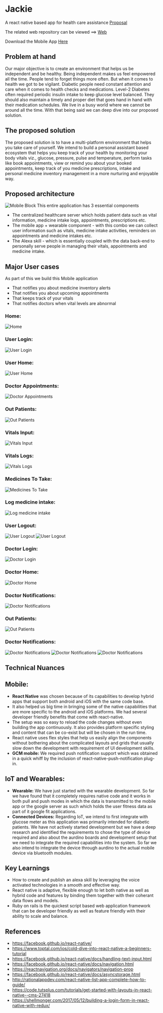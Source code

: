 # Jackie
A react native based app for health care assistance [Proposal](https://github.com/rajagopal28/healthcare-server/blob/master/proposal.md)

The related web repository can be viewed ==> [Web](https://github.com/rajagopal28/healthcare-server)

Download the Mobile App [Here](./com.jackie.ai.apk)
## Problem at hand
Our major objective is to create an environment that helps us be independent and be healthy. Being independent makes us feel empowered all the time. People tend to forget things more often. But when it comes to health we got to be vigilant. Diabetic people need constant attention and care when it comes to health checks and medications. Level-2 Diabetes often required periodic insulin intake to keep glucose level balanced. They should also maintain a timely and proper diet that goes hand in hand with their medication schedules. We live in a busy world where we cannot be around all the time. With that being said we can deep dive into our proposed solution.

## The proposed solution
The proposed solution is to have a multi-platform environment that helps you take care of yourself. We intend to build a personal assistant based ecosystem that helps you keep track of your health by monitoring your body vitals viz., glucose, pressure, pulse and temperature, perform tasks like book appointments, view or remind you about your booked appointments, keep track of you medicine prescriptions, intake and personal medicine inventory management in a more nurturing and enjoyable way.


## Proposed architecture
![Mobile Block](./images/image01.png)
This entire application has 3 essential components
- The centralized healthcare server which holds patient data such as vital information, medicine intake logs, appointments, prescriptions etc.
- The mobile app + wearable component - with this combo we can collect user information such as vitals, medicine intake activities, reminders on appointments and medicine intakes etc.
- The Alexa skill - which is essentially coupled with the data back-end to personally serve people in managing their vitals, appointments and medicine intake.


## Major User cases
As part of this we build this Mobile application
- That notifies you about medicine inventory alerts
- That notifies you about upcoming appointments
- That keeps track of your vitals
- That notifies doctors when vital levels are abnormal

### Home:
![Home](./images/image300.png)
### User Login:
![User Login](./images/image301.png)
### User Home:
![User Home](./images/image302.png)
### Doctor Appointments:
![Doctor Appointments](./images/image303.png)
### Out Patients:
![Out Patients](./images/image304.png)
### Vitals Input:
![Vitals Input](./images/image305.png)
### Vitals Logs:
![Vitals Logs](./images/image306.png)
### Medicines To Take:
![Medicines To Take](./images/image307.png)
### Log medicine intake:
![Log medicine intake](./images/image308.png)
### User Logout:
![User Logout](./images/image309.png)
![User Logout](./images/image310.png)
### Doctor Login:
![Doctor Login](./images/image311.png)
### Doctor Home:
![Doctor Home](./images/image312.png)
### Doctor Notifications:
![Doctor Notifications](./images/image313.png)
### Out Patients:
![Out Patients](./images/image314.png)
### Doctor Notifications:
![Doctor Notifications](./images/image315.png)
![Doctor Notifications](./images/image316.png)
![Doctor Notifications](./images/image317.png)
## Technical Nuances
## Mobile:
* **React Native** was chosen because of its capabilities to develop hybrid apps that support both android and iOS with the same code base.
* It also helped us big time in bringing some of the native capabilities that are more specific to the android and iOS platforms. We had several developer friendly benefits that come with react-native.
* The setup was so easy to reload the code changes without even building the app continuously. It also provides platform specific styling and content that can be co-exist but will be chosen in the run time.
* React native uses flex styles that help us easily align the components without bothering about the complicated layouts and grids that usually slow down the development with requirement of UI development skills.
* **GCM mobile:** We required push notification support which was obtained in a quick whiff by the inclusion of react-native-push-notification plug-in.  
## IoT and Wearables:
* **Wearable:** We have just started with the wearable development. So far we have found that it completely requires native code and it works in both pull and push modes in which the data is transmitted to the mobile app or the google server as such which holds the user fitness data as part of it google fit applications.
* **Connected Devices:** Regarding IoT, we intend to first integrate with glucose meter as this application was primarily intended for diabetic patients. We have not actively started development but we have a deep research and identified the requirements to chose the type of device required and also about the aurdino boards and development setup that we need to integrate the required capabilities into the system. So far we also intend to integrate the device through aurdino to the actual mobile device via bluetooth modules.


## Key Learnings
- How to create and publish an alexa skill by leveraging the voice activated technologies in a smooth and effective way.
- React native is adaptive, flexible enough to let both native as well as hybrid code and features by binding them together with their coherant data flows and models.
- Ruby on rails is the quickest script based web application framework that can be developer friendly as well as feature friendly with their ability to scale and balance.

## References
- https://facebook.github.io/react-native/
- https://www.toptal.com/ios/cold-dive-into-react-native-a-beginners-tutorial
- https://facebook.github.io/react-native/docs/handling-text-input.html
- https://facebook.github.io/react-native/docs/navigation.html
- https://reactnavigation.org/docs/navigators/navigation-prop
- https://facebook.github.io/react-native/docs/asyncstorage.html
- http://rationalappdev.com/react-native-list-app-complete-how-to-guide/
- https://code.tutsplus.com/tutorials/get-started-with-layouts-in-react-native--cms-27418
- https://shellmonger.com/2017/05/12/building-a-login-form-in-react-native-with-redux/
